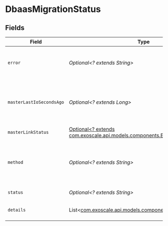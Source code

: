 # DbaasMigrationStatus


## Fields

| Field                                                                                                                          | Type                                                                                                                           | Required                                                                                                                       | Description                                                                                                                    |
| ------------------------------------------------------------------------------------------------------------------------------ | ------------------------------------------------------------------------------------------------------------------------------ | ------------------------------------------------------------------------------------------------------------------------------ | ------------------------------------------------------------------------------------------------------------------------------ |
| `error`                                                                                                                        | *Optional<? extends String>*                                                                                                   | :heavy_minus_sign:                                                                                                             | Error message in case that migration has failed                                                                                |
| `masterLastIoSecondsAgo`                                                                                                       | *Optional<? extends Long>*                                                                                                     | :heavy_minus_sign:                                                                                                             | Redis only: how many seconds since last I/O with redis master                                                                  |
| `masterLinkStatus`                                                                                                             | [Optional<? extends com.exoscale.api.models.components.EnumMasterLinkStatus>](../../models/components/EnumMasterLinkStatus.md) | :heavy_minus_sign:                                                                                                             | N/A                                                                                                                            |
| `method`                                                                                                                       | *Optional<? extends String>*                                                                                                   | :heavy_minus_sign:                                                                                                             | Migration method. Empty in case of multiple methods or error                                                                   |
| `status`                                                                                                                       | *Optional<? extends String>*                                                                                                   | :heavy_minus_sign:                                                                                                             | Migration status                                                                                                               |
| `details`                                                                                                                      | List<[com.exoscale.api.models.components.Details](../../models/components/Details.md)>                                         | :heavy_minus_sign:                                                                                                             | Migration status per database                                                                                                  |